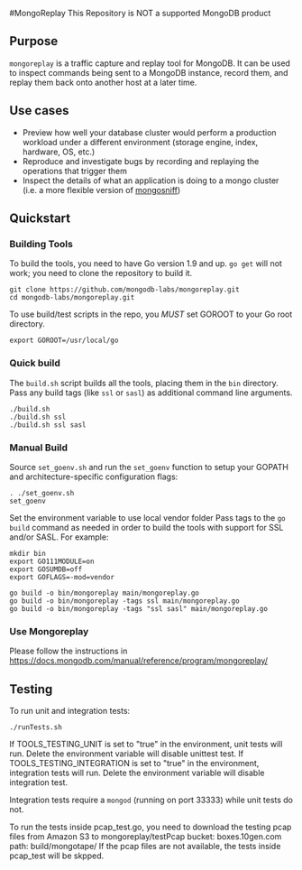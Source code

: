 #MongoReplay
This Repository is NOT a supported MongoDB product

## Purpose

`mongoreplay` is a traffic capture and replay tool for MongoDB. It can be used to inspect commands being sent to a MongoDB instance, record them, and replay them back onto another host at a later time.
## Use cases
- Preview how well your database cluster would perform a production workload under a different environment (storage engine, index, hardware, OS, etc.)
- Reproduce and investigate bugs by recording and replaying the operations that trigger them 
- Inspect the details of what an application is doing to a mongo cluster (i.e. a more flexible version of [mongosniff](https://docs.mongodb.org/manual/reference/program/mongosniff/))

## Quickstart

### Building Tools
To build the tools, you need to have Go version 1.9 and up. `go get` will not work; you
need to clone the repository to build it.

```
git clone https://github.com/mongodb-labs/mongoreplay.git
cd mongodb-labs/mongoreplay.git
```

To use build/test scripts in the repo, you *MUST* set GOROOT to your Go root directory.

```
export GOROOT=/usr/local/go
```

### Quick build

The `build.sh` script builds all the tools, placing them in the `bin`
directory.  Pass any build tags (like `ssl` or `sasl`) as additional command
line arguments.

```
./build.sh
./build.sh ssl
./build.sh ssl sasl
```

### Manual Build

Source `set_goenv.sh` and run the `set_goenv` function to setup your GOPATH and
architecture-specific configuration flags:

```
. ./set_goenv.sh
set_goenv
```

Set the environment variable to use local vendor folder 
Pass tags to the `go build` command as needed in order to build the tools with
support for SSL and/or SASL. For example:

```
mkdir bin
export GO111MODULE=on
export GOSUMDB=off
export GOFLAGS=-mod=vendor

go build -o bin/mongoreplay main/mongoreplay.go
go build -o bin/mongoreplay -tags ssl main/mongoreplay.go
go build -o bin/mongoreplay -tags "ssl sasl" main/mongoreplay.go
```

### Use Mongoreplay
Please follow the instructions in https://docs.mongodb.com/manual/reference/program/mongoreplay/
 
 ## Testing

To run unit and integration tests:

```
./runTests.sh
```
If TOOLS_TESTING_UNIT is set to "true" in the environment, unit tests will run. Delete the environment variable will disable unittest test.
If TOOLS_TESTING_INTEGRATION is set to "true" in the environment, integration tests will run. Delete the environment variable will disable integration test.

Integration tests require a `mongod` (running on port 33333) while unit tests do not.

To run the tests inside pcap_test.go, you need to download the testing pcap files from Amazon S3 to mongoreplay/testPcap
bucket: boxes.10gen.com
path: build/mongotape/
If the pcap files are not available, the tests inside pcap_test will be skpped.
